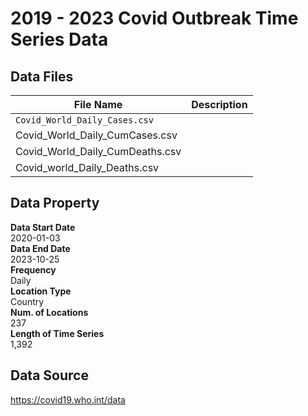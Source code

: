 # 2019 - 2023 Covid Outbreak Time Series Data

## Data Files
| File Name | Description |
| --- | --- |
| `Covid_World_Daily_Cases.csv` | |
| Covid_World_Daily_CumCases.csv | | 
| Covid_World_Daily_CumDeaths.csv | |
| Covid_world_Daily_Deaths.csv | |

## Data Property
**Data Start Date** \
2020-01-03 \
**Data End Date** \
2023-10-25 \
**Frequency** \
Daily \
**Location Type** \
Country \
**Num. of Locations** \
237 \
**Length of Time Series** \
1,392 

## Data Source
https://covid19.who.int/data
